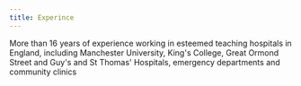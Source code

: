 ```yaml
---
title: Experince
---
```


More than 16 years of experience working in esteemed teaching hospitals in England, including Manchester University, King's College, Great Ormond Street and Guy's and St Thomas' Hospitals, emergency departments and community clinics